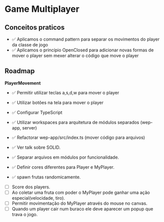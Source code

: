 # Game Multiplayer

## Conceitos praticos

- ✅ Aplicamos o command pattern para separar os movimentos do player da classe de jogo
- ✅ Aplicamos o princípio OpenClosed para adicionar novas formas de mover o player sem mexer alterar o código que move o player

## Roadmap

**PlayerMovement**

- ✅ Permitir utilizar teclas a,s,d,w para mover o player
- ✅ Utilizar botões na tela para mover o player

- ✅ Configurar TypeScript
- ✅ Utilizar workspaces para arquitetura de módulos separados (wep-app, server)
- ✅ Refactorar wep-app/src/index.ts (mover código para arquivos)
- ✅ Ver talk sobre SOLID.
- ✅ Separar arquivos em módulos por funcionalidade.
- ✅ Definir cores diferentes para Player e MyPlayer.
- ✅ spawn frutas randomicamente.
- [ ] Score dos players.
- [ ] Ao coletar uma fruta com poder o MyPlayer pode ganhar uma ação especial(velocidade, tiro).
- [ ] Permitir movimentação do MyPlayer através do mouse no canvas.
- [ ] Quando um player cair num buraco ele deve aparecer um popup que trava o jogo.
